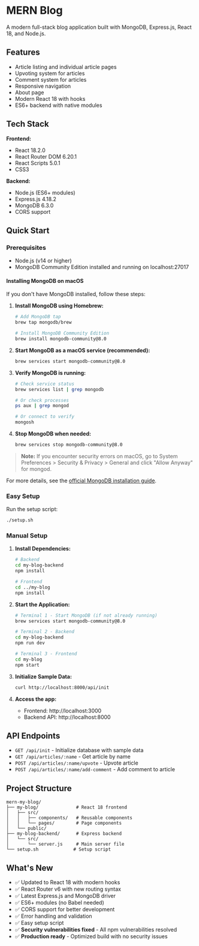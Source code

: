 # MERN Blog

A modern full-stack blog application built with MongoDB, Express.js, React 18, and Node.js.

## Features

- Article listing and individual article pages
- Upvoting system for articles
- Comment system for articles
- Responsive navigation
- About page
- Modern React 18 with hooks
- ES6+ backend with native modules

## Tech Stack

**Frontend:**
- React 18.2.0
- React Router DOM 6.20.1
- React Scripts 5.0.1
- CSS3

**Backend:**
- Node.js (ES6+ modules)
- Express.js 4.18.2
- MongoDB 6.3.0
- CORS support

## Quick Start

### Prerequisites
- Node.js (v14 or higher)
- MongoDB Community Edition installed and running on localhost:27017

#### Installing MongoDB on macOS

If you don't have MongoDB installed, follow these steps:

1. **Install MongoDB using Homebrew:**
   ```bash
   # Add MongoDB tap
   brew tap mongodb/brew
   
   # Install MongoDB Community Edition
   brew install mongodb-community@8.0
   ```

2. **Start MongoDB as a macOS service (recommended):**
   ```bash
   brew services start mongodb-community@8.0
   ```

3. **Verify MongoDB is running:**
   ```bash
   # Check service status
   brew services list | grep mongodb
   
   # Or check processes
   ps aux | grep mongod
   
   # Or connect to verify
   mongosh
   ```

4. **Stop MongoDB when needed:**
   ```bash
   brew services stop mongodb-community@8.0
   ```

> **Note:** If you encounter security errors on macOS, go to System Preferences > Security & Privacy > General and click "Allow Anyway" for mongod.

For more details, see the [official MongoDB installation guide](https://www.mongodb.com/docs/manual/tutorial/install-mongodb-on-os-x/).

### Easy Setup

Run the setup script:
```bash
./setup.sh
```

### Manual Setup

1. **Install Dependencies:**
   ```bash
   # Backend
   cd my-blog-backend
   npm install
   
   # Frontend
   cd ../my-blog
   npm install
   ```

2. **Start the Application:**
   ```bash
   # Terminal 1 - Start MongoDB (if not already running)
   brew services start mongodb-community@8.0
   
   # Terminal 2 - Backend
   cd my-blog-backend
   npm run dev
   
   # Terminal 3 - Frontend
   cd my-blog
   npm start
   ```

3. **Initialize Sample Data:**
   ```bash
   curl http://localhost:8000/api/init
   ```

4. **Access the app:**
   - Frontend: http://localhost:3000
   - Backend API: http://localhost:8000

## API Endpoints

- `GET /api/init` - Initialize database with sample data
- `GET /api/articles/:name` - Get article by name
- `POST /api/articles/:name/upvote` - Upvote article
- `POST /api/articles/:name/add-comment` - Add comment to article

## Project Structure

```
mern-my-blog/
├── my-blog/              # React 18 frontend
│   ├── src/
│   │   ├── components/   # Reusable components
│   │   └── pages/        # Page components
│   └── public/
├── my-blog-backend/      # Express backend
│   └── src/
│       └── server.js     # Main server file
└── setup.sh             # Setup script
```

## What's New

- ✅ Updated to React 18 with modern hooks
- ✅ React Router v6 with new routing syntax
- ✅ Latest Express.js and MongoDB driver
- ✅ ES6+ modules (no Babel needed)
- ✅ CORS support for better development
- ✅ Error handling and validation
- ✅ Easy setup script
- ✅ **Security vulnerabilities fixed** - All npm vulnerabilities resolved
- ✅ **Production ready** - Optimized build with no security issues
